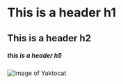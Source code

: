 # This is a header h1
## This is a header h2
##### this is a header h5

![Image of Yaktocat](https://octodex.github.com/images/yaktocat.png)
